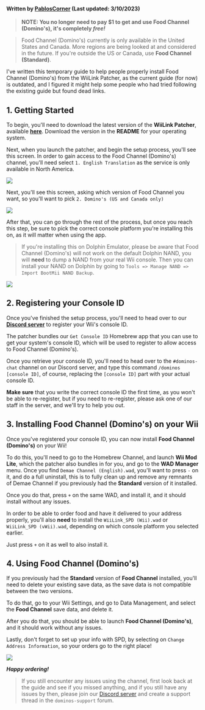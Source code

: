 #### Written by [PablosCorner](https://github.com/PablosCorner) (Last updated: 3/10/2023)

> **NOTE: You no longer need to pay $1 to get and use Food Channel (Domino's), it's completely *free!***

> Food Channel (Domino's) currently is only available in the United States and Canada. More regions are being looked at and considered in the future. If you're outside the US or Canada, use **Food Channel (Standard)**.

I've written this temporary guide to help people properly install Food Channel (Domino's) from the WiiLink Patcher, as the current guide (for now) is outdated, and I figured it might help some people who had tried following the existing guide but found dead links.

## 1. Getting Started
To begin, you'll need to download the latest version of the **WiiLink Patcher**, available [**here**](https://github.com/WiiLink24/WiiLink24-Patcher/tree/csharp-ver). Download the version in the **README** for your operating system.

Next, when you launch the patcher, and begin the setup process, you'll see this screen. In order to gain access to the Food Channel (Domino's) channel, you'll need select `1. English Translation` as the service is only available in North America.

![](https://i.imgur.com/wfSKwFc.png)

Next, you'll see this screen, asking which version of Food Channel you want, so you'll want to pick `2. Domino's (US and Canada only)`

![](https://i.imgur.com/xZfUCZv.png)

After that, you can go through the rest of the process, but once you reach this step, be sure to pick the correct console platform you're installing this on, as it will matter when using the app.

> If you're installing this on Dolphin Emulator, please be aware that Food Channel (Domino's) will not work on the default Dolphin NAND, you will **need** to dump a NAND from your real Wii console. Then you can install your NAND on Dolphin by going to `Tools => Manage NAND => Import BootMii NAND Backup`.

![](https://i.imgur.com/zkj7kB1.png)

## 2. Registering your Console ID

Once you've finished the setup process, you'll need to head over to our [**Discord server**](https://discord.gg/WiiLink) to register your Wii's console ID.

The patcher bundles our `Get Console ID` Homebrew app that you can use to get your system's console ID, which will be used to register to allow access to Food Channel (Domino's).

Once you retrieve your console ID, you'll need to head over to the `#dominos-chat` channel on our Discord server, and type this command `/dominos [console ID]`, of course, replacing the `[console ID]` part with your actual console ID.

**Make sure** that you write the correct console ID the first time, as you won't be able to re-register, but if you need to re-register, please ask one of our staff in the server, and we'll try to help you out.

## 3. Installing Food Channel (Domino's) on your Wii

Once you've registered your console ID, you can now install **Food Channel (Domino's)** on your Wii!

To do this, you'll need to go to the Homebrew Channel, and launch **Wii Mod Lite**, which the patcher also bundles in for you, and go to the **WAD Manager** menu. Once you find `Demae Channel (English).wad`, you'll want to press `-` on it, and do a full uninstall, this is to fully clean up and remove any remnants of Demae Channel if you previously had the **Standard** version of it installed.

Once you do that, press `+` on the same WAD, and install it, and it should install without any issues.

In order to be able to order food and have it delivered to your address properly, you'll also **need** to install the `WiiLink_SPD (Wii).wad` or `WiiLink_SPD (vWii).wad`, depending on which console platform you selected earlier.

Just press `+` on it as well to also install it.

## 4. Using Food Channel (Domino's)

If you previously had the **Standard** version of **Food Channel** installed, you'll need to delete your existing save data, as the save data is not compatible between the two versions.

To do that, go to your Wii Settings, and go to Data Management, and select the **Food Channel** save data, and delete it.

After you do that, you should be able to launch **Food Channel (Domino's)**, and it should work without any issues.

Lastly, don't forget to set up your info with SPD, by selecting on `Change Address Information`, so your orders go to the right place!

![](https://i.imgur.com/KSbTfyd.png)

***Happy ordering!***

> If you still encounter any issues using the channel, first look back at the guide and see if you missed anything, and if you still have any issues by then, please join our [Discord server](https://discord.gg/WiiLink) and create a support thread in the `dominos-support` forum.